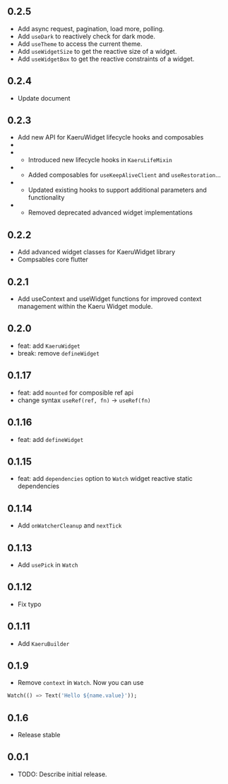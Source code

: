 ## 0.2.5
* Add async request, pagination, load more, polling.
* Add `useDark` to reactively check for dark mode.
* Add `useTheme` to access the current theme.
* Add `useWidgetSize` to get the reactive size of a widget.
* Add `useWidgetBox` to get the reactive constraints of a widget.

## 0.2.4
* Update document

## 0.2.3
* Add new API for KaeruWidget lifecycle hooks and composables
* 
* - Introduced new lifecycle hooks in `KaeruLifeMixin`
* - Added composables for `useKeepAliveClient` and `useRestoration`...
* - Updated existing hooks to support additional parameters and functionality
* - Removed deprecated advanced widget implementations

## 0.2.2
* Add advanced widget classes for KaeruWidget library
* Compsables core flutter

## 0.2.1
* Add useContext and useWidget functions for improved context  management within the Kaeru Widget module.

## 0.2.0
* feat: add `KaeruWidget`
* break: remove `defineWidget`

## 0.1.17
* feat: add `mounted` for composible ref api
* change syntax `useRef(ref, fn)` -> `useRef(fn)`

## 0.1.16
* feat: add `defineWidget`

## 0.1.15
* feat: add `dependencies` option to `Watch` widget reactive static dependencies

## 0.1.14
* Add `onWatcherCleanup` and `nextTick`

## 0.1.13
* Add `usePick` in `Watch`

## 0.1.12
* Fix typo

## 0.1.11
* Add `KaeruBuilder`

## 0.1.9
* Remove `context` in `Watch`. Now you can use
```dart
Watch(() => Text('Hello ${name.value}'));
```

## 0.1.6
* Release stable

## 0.0.1

* TODO: Describe initial release.
